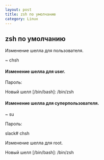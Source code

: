 ```yaml
---
layout: post
title: zsh по умолчанию
category: Linux
---
```


## zsh по умолчанию

Изменение шелла для пользователя.

~ chsh

#### Изменение шелла для user.

Пароль:

Новый шелл [/bin/bash]: /bin/zsh

#### Изменение шелла для суперпользователя.

~ su

Пароль:

slack# chsh

Изменение шелла для root.

Новый шелл [/bin/bash]: /bin/zsh